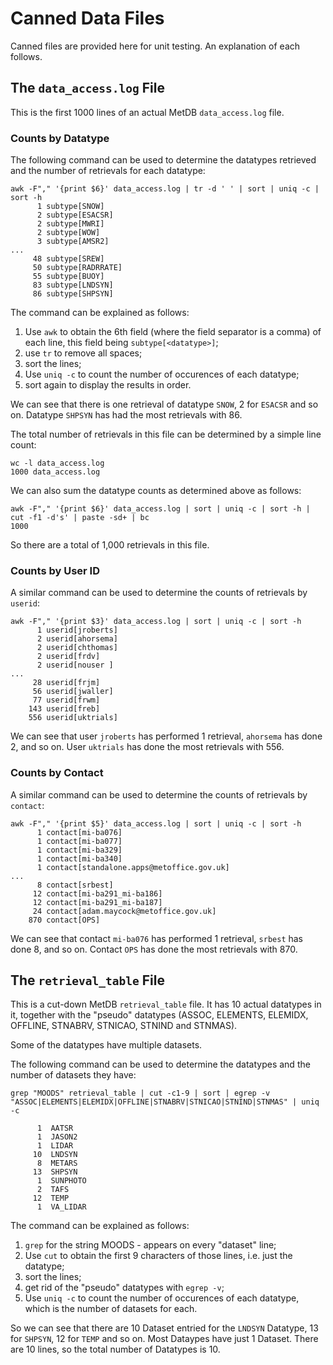 # Canned Data Files

Canned files are provided here for unit testing. An explanation of each follows.

## The `data_access.log` File
This is the first 1000 lines of an actual MetDB `data_access.log` file.

### Counts by Datatype
The following command can be used to determine the datatypes retrieved and the number of retrievals for each datatype:

```
awk -F"," '{print $6}' data_access.log | tr -d ' ' | sort | uniq -c | sort -h
      1 subtype[SNOW]
      2 subtype[ESACSR]
      2 subtype[MWRI]
      2 subtype[WOW]
      3 subtype[AMSR2]
...
     48 subtype[SREW]
     50 subtype[RADRRATE]
     55 subtype[BUOY]
     83 subtype[LNDSYN]
     86 subtype[SHPSYN]
```
The command can be explained as follows:
1. Use `awk` to obtain the 6th field (where the field separator is a comma) of each line, this field being `subtype[<datatype>]`;
1. use `tr` to remove all spaces;
1. sort the lines;
1. Use `uniq -c` to count the number of occurences of each datatype;
1. sort again to display the results in order.

We can see that there is one retrieval of datatype `SNOW`, 2 for `ESACSR` and so on. Datatype `SHPSYN` has had the most retrievals with 86.

The total number of retrievals in this file can be determined by a simple line count:
```
wc -l data_access.log
1000 data_access.log
```

We can also sum the datatype counts as determined above as follows:
```
awk -F"," '{print $6}' data_access.log | sort | uniq -c | sort -h | cut -f1 -d's' | paste -sd+ | bc
1000
```
So there are a total of 1,000 retrievals in this file.

### Counts by User ID
A similar command can be used to determine the counts of retrievals by `userid`:

```
awk -F"," '{print $3}' data_access.log | sort | uniq -c | sort -h
      1 userid[jroberts]
      2 userid[ahorsema]
      2 userid[chthomas]
      2 userid[frdv]
      2 userid[nouser ]
...
     28 userid[frjm]
     56 userid[jwaller]
     77 userid[frwm]
    143 userid[freb]
    556 userid[uktrials]
```
We can see that user `jroberts` has performed 1 retrieval, `ahorsema` has done 2, and so on. User `uktrials` has done the most retrievals with 556.

### Counts by Contact
A similar command can be used to determine the counts of retrievals by `contact`:

```
awk -F"," '{print $5}' data_access.log | sort | uniq -c | sort -h
      1 contact[mi-ba076]
      1 contact[mi-ba077]
      1 contact[mi-ba329]
      1 contact[mi-ba340]
      1 contact[standalone.apps@metoffice.gov.uk]
...
      8 contact[srbest]
     12 contact[mi-ba291_mi-ba186]
     12 contact[mi-ba291_mi-ba187]
     24 contact[adam.maycock@metoffice.gov.uk]
    870 contact[OPS]
```
We can see that contact `mi-ba076` has performed 1 retrieval, `srbest` has done 8, and so on. Contact `OPS` has done the most retrievals with 870.

## The `retrieval_table` File
This is a cut-down MetDB `retrieval_table` file. It has 10 actual datatypes in it, together with the "pseudo" datatypes (ASSOC, ELEMENTS, ELEMIDX, OFFLINE, STNABRV, STNICAO, STNIND and STNMAS).

Some of the datatypes have multiple datasets.

The following command can be used to determine the datatypes and the number of datasets they have:

```
grep "MOODS" retrieval_table | cut -c1-9 | sort | egrep -v "ASSOC|ELEMENTS|ELEMIDX|OFFLINE|STNABRV|STNICAO|STNIND|STNMAS" | uniq -c

      1  AATSR
      1  JASON2
      1  LIDAR
     10  LNDSYN
      8  METARS
     13  SHPSYN
      1  SUNPHOTO
      2  TAFS
     12  TEMP
      1  VA_LIDAR
```
The command can be explained as follows:
1. `grep` for the string MOODS - appears on every "dataset" line;
1. Use `cut` to obtain the first 9 characters of those lines, i.e. just the datatype;
1. sort the lines;
1. get rid of the "pseudo" datatypes with `egrep -v`;
1. Use `uniq -c` to count the number of occurences of each datatype, which is the number of datasets for each.

So we can see that there are 10 Dataset entried for the `LNDSYN` Datatype, 13 for `SHPSYN`, 12 for `TEMP` and so on. Most Dataypes have just 1 Dataset. There are 10 lines, so the total number of Datatypes is 10.

